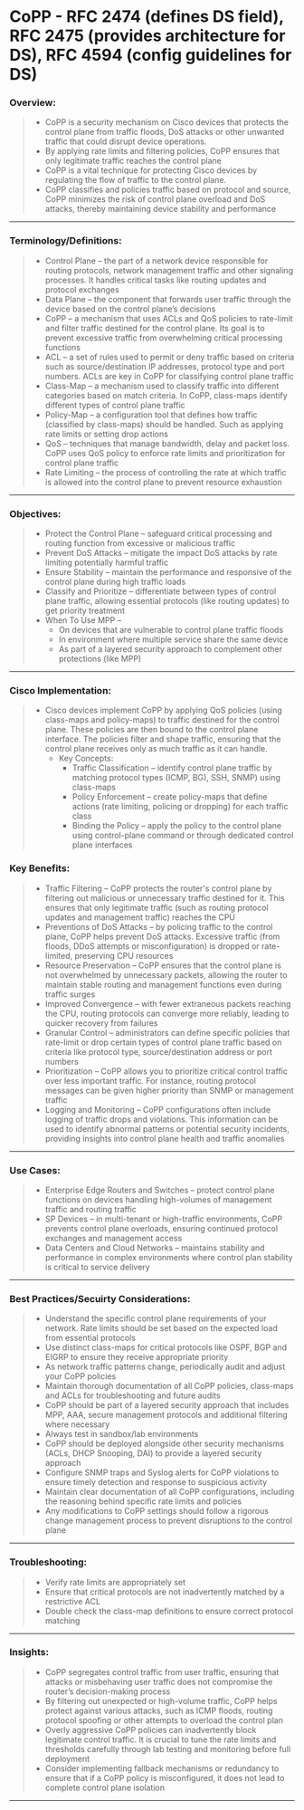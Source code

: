 # CoPP - RFC 2474 (defines DS field), RFC 2475 (provides architecture for DS), RFC 4594 (config guidelines for DS)

### Overview:
> * CoPP is a security mechanism on Cisco devices that protects the control plane from traffic floods, DoS attacks or other unwanted traffic that could disrupt device operations.
> * By applying rate limits and filtering policies, CoPP ensures that only legitimate traffic reaches the control plane
> * CoPP is a vital technique for protecting Cisco devices by regulating the flow of traffic to the control plane.
> * CoPP classifies and policies traffic based on protocol and source, CoPP minimizes the risk of control plane overload and DoS attacks, thereby maintaining device stability and performance
---
### Terminology/Definitions:
> * Control Plane – the part of a network device responsible for routing protocols, network management traffic and other signaling processes. It handles critical tasks like routing updates and protocol exchanges
> * Data Plane – the component that forwards user traffic through the device based on the control plane’s decisions
> * CoPP – a mechanism that uses ACLs and QoS policies to rate-limit and filter traffic destined for the control plane. Its goal is to prevent excessive traffic from overwhelming critical processing functions
> * ACL – a set of rules used to permit or deny traffic based on criteria such as source/destination IP addresses, protocol type and port numbers. ACLs are key in CoPP for classifying control plane traffic
> * Class-Map – a mechanism used to classify traffic into different categories based on match criteria. In CoPP, class-maps identify different types of control plane traffic
> * Policy-Map – a configuration tool that defines how traffic (classified by class-maps) should be handled. Such as applying rate limits or setting drop actions
> * QoS – techniques that manage bandwidth, delay and packet loss. CoPP uses QoS policy to enforce rate limits and prioritization for control plane traffic
> * Rate Limiting – the process of controlling the rate at which traffic is allowed into the control plane to prevent resource exhaustion
---
### Objectives:
> * Protect the Control Plane – safeguard critical processing and routing function from excessive or malicious traffic
> * Prevent DoS Attacks – mitigate the impact DoS attacks by rate limiting potentially harmful traffic
> * Ensure Stability – maintain the performance and responsive of the control plane during high traffic loads
> * Classify and Prioritize – differentiate between types of control plane traffic, allowing essential protocols (like routing updates) to get priority treatment
> * When To Use MPP –
>   * On devices that are vulnerable to control plane traffic floods
>   * In environment where multiple service share the same device
>   * As part of a layered security approach to complement other protections (like MPP)
---
### Cisco Implementation:
> * Cisco devices implement CoPP by applying QoS policies (using class-maps and policy-maps) to traffic destined for the control plane. These policies are then bound to the control plane interface. The policies filter and shape traffic, ensuring that the control plane receives only as much traffic as it can handle.
>   * Key Concepts:
>     * Traffic Classification – identify control plane traffic by matching protocol types (ICMP, BG), SSH, SNMP) using class-maps
>     * Policy Enforcement – create policy-maps that define actions (rate limiting, policing or dropping) for each traffic class
>     * Binding the Policy – apply the policy to the control plane using control-plane command or through dedicated control plane interfaces
### Key Benefits:
> * Traffic Filtering – CoPP protects the router's control plane by filtering out malicious or unnecessary traffic destined for it. This ensures that only legitimate traffic (such as routing protocol updates and management traffic) reaches the CPU
> * Preventions of DoS Attacks – by policing traffic to the control plane, CoPP helps prevent DoS attacks. Excessive traffic (from floods, DDoS attempts or misconfiguration) is dropped or rate-limited, preserving CPU resources
> * Resource Preservation – CoPP ensures that the control plane is not overwhelmed by unnecessary packets, allowing the router to maintain stable routing and management functions even during traffic surges
> * Improved Convergence – with fewer extraneous packets reaching the CPU, routing protocols can converge more reliably, leading to quicker recovery from failures
> * Granular Control – administrators can define specific policies that rate-limit or drop certain types of control plane traffic based on criteria like protocol type, source/destination address or port numbers
> * Prioritization – CoPP allows you to prioritize critical control traffic over less important traffic. For instance, routing protocol messages can be given higher priority than SNMP or management traffic
> * Logging and Monitoring – CoPP configurations often include logging of traffic drops and violations. This information can be used to identify abnormal patterns or potential security incidents, providing insights into control plane health and traffic anomalies
---
### Use Cases:
> * Enterprise Edge Routers and Switches – protect control plane functions on devices handling high-volumes of management traffic and routing traffic
> * SP Devices – in multi-tenant or high-traffic environments, CoPP prevents control plane overloads, ensuring continued protocol exchanges and management access
> * Data Centers and Cloud Networks – maintains stability and performance in complex environments where control plan stability is critical to service delivery
---
### Best Practices/Secuirty Considerations:
> * Understand the specific control plane requirements of your network. Rate limits should be set based on the expected load from essential protocols
> * Use distinct class-maps for critical protocols like OSPF, BGP and EIGRP to ensure they receive appropriate priority
> * As network traffic patterns change, periodically audit and adjust your CoPP policies
> * Maintain thorough documentation of all CoPP policies, class-maps and ACLs for troubleshooting and future audits
> * CoPP should be part of a layered security approach that includes MPP, AAA, secure management protocols and additional filtering where necessary
> * Always test in sandbox/lab environments
> * CoPP should be deployed alongside other security mechanisms (ACLs, DHCP Snooping, DAI) to provide a layered security approach
> * Configure SNMP traps and Syslog alerts for CoPP violations to ensure timely detection and response to suspicious activity
> * Maintain clear documentation of all CoPP configurations, including the reasoning behind specific rate limits and policies
> * Any modifications to CoPP settings should follow a rigorous change management process to prevent disruptions to the control plane
---
### Troubleshooting:
> * Verify rate limits are appropriately set
> * Ensure that critical protocols are not inadvertently matched by a restrictive ACL
> * Double check the class-map definitions to ensure correct protocol matching
---
### Insights:
> * CoPP segregates control traffic from user traffic, ensuring that attacks or misbehaving user traffic does not compromise the router’s decision-making process
> * By filtering out unexpected or high-volume traffic, CoPP helps protect against various attacks, such as ICMP floods, routing protocol spoofing or other attempts to overload the control plan
> * Overly aggressive CoPP policies can inadvertently block legitimate control traffic. It is crucial to tune the rate limits and thresholds carefully through lab testing and monitoring before full deployment
> * Consider implementing fallback mechanisms or redundancy to ensure that if a CoPP policy is misconfigured, it does not lead to complete control plane isolation
---
